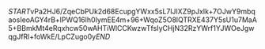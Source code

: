 $START$vPa2HJ6/ZqeCbPUk2d68EcupgYWxx5sL7lJIXZ9pJxIk+7OJwY9mbqaosIeoAGY4rB+lPWQ16lh0IymEE4m+96+WqoZ5O8lQTRXE437Y5sU1u7MaA5+BBmkMt4eRqxhcw50wAHTiWlCCKwzwTfsIyCHjN32RzYWrf1YJWOeJgwqgJfRl+foWkE/LpCZugo0y$END$
